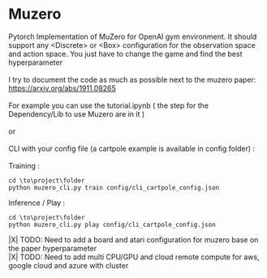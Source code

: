 # Muzero
Pytorch Implementation of MuZero for OpenAI gym environment. It should support any &lt;Discrete> or &lt;Box> configuration for the observation space and action space. You just have to change the game and find the best hyperparameter <br />
<br />
I try to document the code as much as possible next to the muzero paper: https://arxiv.org/abs/1911.08265 <br />
<br />
For example you can use the tutorial.ipynb ( the step for the Dependency/Lib to use Muzero are in it ) <br />
<br />
or<br />
<br />
CLI with your config file (a cartpole example is available in config folder) : <br />
<br />
Training : <br />
```
cd \to\project\folder
python muzero_cli.py train config/cli_cartpole_config.json
```

Inference / Play :<br />
```
cd \to\project\folder
python muzero_cli.py play config/cli_cartpole_config.json
```


|X| TODO: Need to add a board and atari configuration for muzero base on the paper hyperparameter<br />
|X| TODO: Need to add multi CPU/GPU and cloud remote compute for aws, google cloud and azure with cluster<br />
